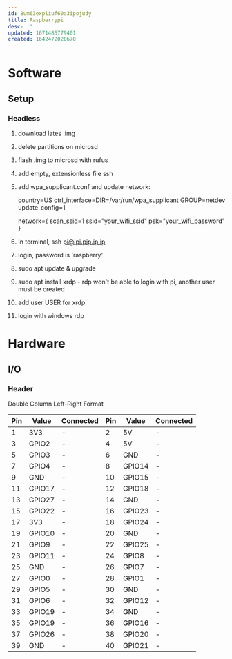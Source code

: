 ```yaml
---
id: 8um63expliuf60a3ipojudy
title: Raspberrypi
desc: ''
updated: 1671485779401
created: 1642472020670
---
```

# Software
## Setup
### Headless
1. download lates .img
2. delete partitions on microsd
3. flash .img to microsd with rufus
3. add empty, extensionless file ssh
4. add wpa_supplicant.conf and update network:

	country=US
	ctrl_interface=DIR=/var/run/wpa_supplicant GROUP=netdev
	update_config=1
	
	network={
	scan_ssid=1
	ssid="your_wifi_ssid"
	psk="your_wifi_password"
	}

5. In terminal, ssh pi@ipi.pip.ip.ip
6. login, password is 'raspberry'
7. sudo apt update & upgrade
8. sudo apt install xrdp - rdp won't be able to login with pi, another user must be created
9. add user USER for xrdp
10. login with windows rdp


# Hardware
## I/O
### Header
Double Column Left-Right Format

| Pin | Value  | Connected | Pin | Value  | Connected |
|-----|--------|-----------|-----|--------|-----------|
| 1   | 3V3    | -         | 2   | 5V     | -         |
| 3   | GPIO2  | -         | 4   | 5V     | -         |
| 5   | GPIO3  | -         | 6   | GND    | -         |
| 7   | GPIO4  | -         | 8   | GPIO14 | -         |
| 9   | GND    | -         | 10  | GPIO15 | -         |
| 11  | GPIO17 | -         | 12  | GPIO18 | -         |
| 13  | GPIO27 | -         | 14  | GND    | -         |
| 15  | GPIO22 | -         | 16  | GPIO23 | -         |
| 17  | 3V3    | -         | 18  | GPIO24 | -         |
| 19  | GPIO10 | -         | 20  | GND    | -         |
| 21  | GPIO9  | -         | 22  | GPIO25 | -         |
| 23  | GPIO11 | -         | 24  | GPIO8  | -         |
| 25  | GND    | -         | 26  | GPIO7  | -         |
| 27  | GPIO0  | -         | 28  | GPIO1  | -         |
| 29  | GPIO5  | -         | 30  | GND    | -         |
| 31  | GPIO6  | -         | 32  | GPIO12 | -         |
| 33  | GPIO19 | -         | 34  | GND    | -         |
| 35  | GPIO19 | -         | 36  | GPIO16 | -         |
| 37  | GPIO26 | -         | 38  | GPIO20 | -         |
| 39  | GND    | -         | 40  | GPIO21 | -         |
